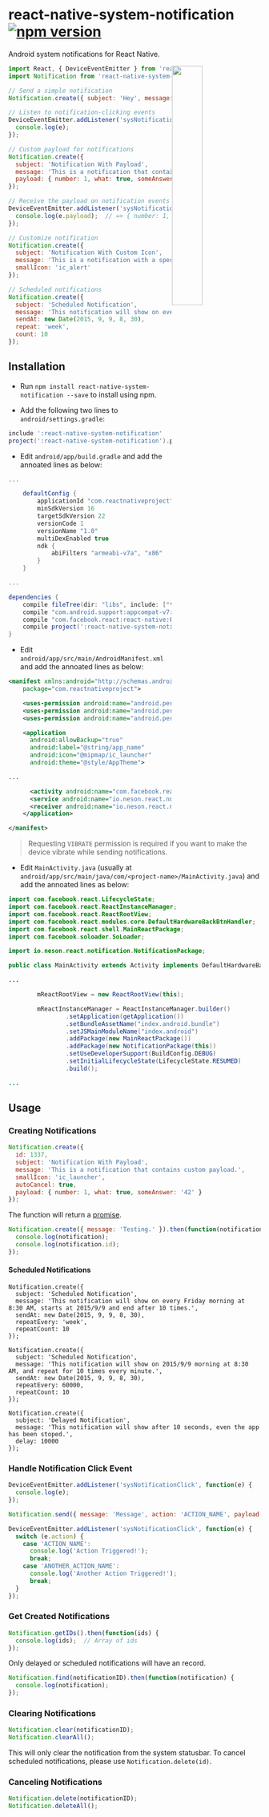 # react-native-system-notification [![npm version](https://img.shields.io/npm/v/react-native-system-notification.svg?style=flat-square)](https://www.npmjs.com/package/react-native-system-notification)

Android system notifications for React Native.

<img width="35%" align="right" hspace="1" vspace="1" src="http://i.imgur.com/cY2Z9GH.png"></img>


```js
import React, { DeviceEventEmitter } from 'react-native';
import Notification from 'react-native-system-notification';

// Send a simple notification
Notification.create({ subject: 'Hey', message: 'Yo! Hello world.' });

// Listen to notification-clicking events
DeviceEventEmitter.addListener('sysNotificationClick', function(e) {
  console.log(e);
});

// Custom payload for notifications
Notification.create({
  subject: 'Notification With Payload',
  message: 'This is a notification that contains custom payload.',
  payload: { number: 1, what: true, someAnswer: '42' }
});

// Receive the payload on notification events
DeviceEventEmitter.addListener('sysNotificationClick', function(e) {
  console.log(e.payload);  // => { number: 1, what: true, someAnswer: '42' }
});

// Customize notification
Notification.create({
  subject: 'Notification With Custom Icon',
  message: 'This is a notification with a specified icon.',
  smallIcon: 'ic_alert'
});

// Scheduled notifications
Notification.create({
  subject: 'Scheduled Notification',
  message: 'This notification will show on every Friday morning at 8:30 AM, starts at 2015/9/9 and end after 10 times.',
  sendAt: new Date(2015, 9, 9, 8, 30),
  repeat: 'week',
  count: 10
});
```

## Installation

- Run `npm install react-native-system-notification --save` to install using npm.

- Add the following two lines to `android/settings.gradle`:

```gradle
include ':react-native-system-notification'
project(':react-native-system-notification').projectDir = new File(settingsDir, '../node_modules/react-native-system-notification/android')
```

- Edit `android/app/build.gradle` and add the annoated lines as below:

```gradle
...

    defaultConfig {
        applicationId "com.reactnativeproject"
        minSdkVersion 16
        targetSdkVersion 22
        versionCode 1
        versionName "1.0"
        multiDexEnabled true                              // <- Add this line
        ndk {
            abiFilters "armeabi-v7a", "x86"
        }
    }

...

dependencies {
    compile fileTree(dir: "libs", include: ["*.jar"])
    compile "com.android.support:appcompat-v7:23.0.1"
    compile "com.facebook.react:react-native:0.16.+"
    compile project(':react-native-system-notification')  // <- Add this line
}
```

- Edit `android/app/src/main/AndroidManifest.xml` and add the annoated lines as below:

```xml
<manifest xmlns:android="http://schemas.android.com/apk/res/android"
    package="com.reactnativeproject">

    <uses-permission android:name="android.permission.INTERNET" />
    <uses-permission android:name="android.permission.RECEIVE_BOOT_COMPLETED"/>               <!-- <- Add this line -->
    <uses-permission android:name="android.permission.VIBRATE"/>                              <!-- <- Add this line -->

    <application
      android:allowBackup="true"
      android:label="@string/app_name"
      android:icon="@mipmap/ic_launcher"
      android:theme="@style/AppTheme">

...

      <activity android:name="com.facebook.react.devsupport.DevSettingsActivity" />
      <service android:name="io.neson.react.notification.NotificationEventHandlerService" />  <!-- <- Add this line -->
      <receiver android:name="io.neson.react.notification.NotificationPublisher" />           <!-- <- Add this line -->
    </application>

</manifest>
```

> Requesting `VIBRATE` permission is required if you want to make the device vibrate while sending notifications.

- Edit `MainActivity.java` (usually at `android/app/src/main/java/com/<project-name>/MainActivity.java`) and add the annoated lines as below:

```java
import com.facebook.react.LifecycleState;
import com.facebook.react.ReactInstanceManager;
import com.facebook.react.ReactRootView;
import com.facebook.react.modules.core.DefaultHardwareBackBtnHandler;
import com.facebook.react.shell.MainReactPackage;
import com.facebook.soloader.SoLoader;

import io.neson.react.notification.NotificationPackage;                // <- Add this line

public class MainActivity extends Activity implements DefaultHardwareBackBtnHandler {

...

        mReactRootView = new ReactRootView(this);

        mReactInstanceManager = ReactInstanceManager.builder()
                .setApplication(getApplication())
                .setBundleAssetName("index.android.bundle")
                .setJSMainModuleName("index.android")
                .addPackage(new MainReactPackage())
                .addPackage(new NotificationPackage(this))             // <- Add this line
                .setUseDeveloperSupport(BuildConfig.DEBUG)
                .setInitialLifecycleState(LifecycleState.RESUMED)
                .build();

...
```

## Usage

### Creating Notifications

```js
Notification.create({
  id: 1337,
  subject: 'Notification With Payload',
  message: 'This is a notification that contains custom payload.',
  smallIcon: 'ic_launcher',
  autoCancel: true,
  payload: { number: 1, what: true, someAnswer: '42' }
});
```

The function will return a [promise](https://www.promisejs.org/).

```js
Notification.create({ message: 'Testing.' }).then(function(notification) {
  console.log(notification);
  console.log(notification.id);
});
```

#### Scheduled Notifications

```
Notification.create({
  subject: 'Scheduled Notification',
  message: 'This notification will show on every Friday morning at 8:30 AM, starts at 2015/9/9 and end after 10 times.',
  sendAt: new Date(2015, 9, 9, 8, 30),
  repeatEvery: 'week',
  repeatCount: 10
});
```

```
Notification.create({
  subject: 'Scheduled Notification',
  message: 'This notification will show on 2015/9/9 morning at 8:30 AM, and repeat for 10 times every minute.',
  sendAt: new Date(2015, 9, 9, 8, 30),
  repeatEvery: 60000,
  repeatCount: 10
});
```

```
Notification.create({
  subject: 'Delayed Notification',
  message: 'This notification will show after 10 seconds, even the app has been stoped.',
  delay: 10000
});
```

### Handle Notification Click Event

```js
DeviceEventEmitter.addListener('sysNotificationClick', function(e) {
  console.log(e);
});
```

```js
Notification.send({ message: 'Message', action: 'ACTION_NAME', payload: { data: 'Anything' } });
```

```js
DeviceEventEmitter.addListener('sysNotificationClick', function(e) {
  switch (e.action) {
    case 'ACTION_NAME':
      console.log('Action Triggered!');
      break;
    case 'ANOTHER_ACTION_NAME':
      console.log('Another Action Triggered!');
      break;
  }
});
```

### Get Created Notifications

```js
Notification.getIDs().then(function(ids) {
  console.log(ids);  // Array of ids
});
```

Only delayed or scheduled notifications will have an record.

```js
Notification.find(notificationID).then(function(notification) {
  console.log(notification);
});
```

### Clearing Notifications

```js
Notification.clear(notificationID);
Notification.clearAll();
```

This will only clear the notification from the system statusbar. To cancel scheduled notifications, please use `Notification.delete(id)`.

### Canceling Notifications

```js
Notification.delete(notificationID);
Notification.deleteAll();
```
